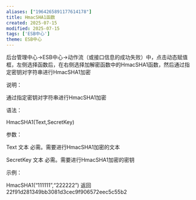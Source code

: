 ```yaml
---
aliases: ["1964265891177614178"]
title: HmacSHA1函数
created: 2025-07-15
modified: 2025-07-15
tags: ['ESB中心']
theme: ESB中心
---
```


后台管理中心->ESB中心->动作流（或接口信息的成功失败）中，点击动态赋值框，左侧选择函数后，在右侧选择加解密函数中的HmacSHA1函数，然后通过指定密钥对字符串进行HmacSHA1加密

说明：

通过指定密钥对字符串进行HmacSHA1加密

语法：

HmacSHA1(Text,SecretKey)

参数：

Text 文本 必需。需要进行HmacSHA1加密的文本

SecretKey 文本 必需。需要进行HmacSHA1加密的密钥

示例：

HmacSHA1(“111111”,“222222”) 返回 22f91d281349bb3081d3cec9f906572eec5c55b2